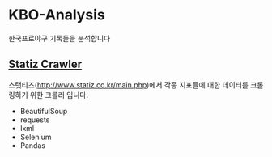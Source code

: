 # KBO-Analysis
 
한국프로야구 기록들을 분석합니다


## [Statiz Crawler][id]

[id]: URL "https://github.com/YeriNbow/KBO-Analysis/blob/main/Statiz%20Cralwer/statiz.py"

스탯티즈(http://www.statiz.co.kr/main.php)에서 각종 지표들에 대한 데이터를 크롤링하기 위한 크롤러 입니다.

- BeautifulSoup
- requests
- lxml
- Selenium
- Pandas
